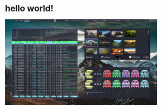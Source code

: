 # hello world!
![IMAGE OF MY DESKTOP](https://github.com/almahdimohamed627/skills-communicate-using-markdown/blob/start-markdown/vbox_001.png)

